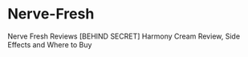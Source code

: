 # Nerve-Fresh
Nerve Fresh Reviews [BEHIND SECRET] Harmony Cream Review, Side Effects and Where to Buy
